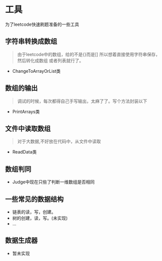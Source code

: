 # 工具
为了leetcode快速刷题准备的一些工具

## 字符串转换成数组
> 由于leetcode中的数组，给的不是{}而是[]
所以想着直接使用字符串保存，然后转化成数组
或者列表就行了。

- ChangeToArrayOrList类

## 数组的输出

> 调试的时候，每次都得自己手写输出，太麻了了。写个方法封装以下

- PrintArrays类


## 文件中读取数组
> 对于大数据,不好放在代码中，从文件中读取
- ReadData类

## 数组判同
- Judge中现在只些了判断一维数组是否相同


## 一些常见的数据结构
- 链表的读，写，创建。
- 树的创建，读，写。(未实现)
- ...

## 数据生成器
- 暂未实现